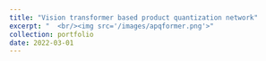 ```yaml
---
title: "Vision transformer based product quantization network"
excerpt: "  <br/><img src='/images/apqformer.png'>"
collection: portfolio
date: 2022-03-01 
---
```


